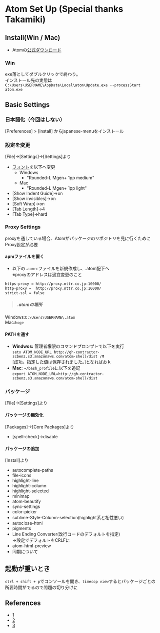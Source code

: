 # Atom Set Up (Special thanks Takamiki)
## Install(Win / Mac)
- Atomの[公式ダウンロード](https://atom.io/)

### Win
exe落としてダブルクリックで終わり。  
インストール先の実態は  
`
C:\Users\USERNAME\AppData\Local\atom\Update.exe --processStart atom.exe
`

## Basic Settings
### 日本語化（今回はしない）
[Preferences] > [install] からjapanese-menuをインストール

### 設定を変更
[File]->[Settings]->[Settings]より

- [フォント](http://jikasei.me/font/rounded-mgenplus/)を以下へ変更
	- Windows
		- "Rounded-L Mgen+ 1pp medium"
	- Mac
		- "Rounded-L Mgen+ 1pp light"
- [Show Indent Guide]->on
- [Show invisibles]->on
- [Soft Wrap]->on
- [Tab Length]->4
- [Tab Type]->hard

### Proxy Settings
proxyを通している場合、Atomがパッケージのリポジトリを見に行くためにProxy設定が必要
#### apmファイルを置く
+ 以下の`.apmrc`ファイルを新規作成し、.atom配下へ  
※proxyのアドレスは適宜変更のこと
```bash
https-proxy = http://proxy.nttr.co.jp:10000/
http-proxy =  http://proxy.nttr.co.jp:10000/
strict-ssl = false
```
> ##### .atomの場所
Windows:`C:\Users\USERNAME\.atom`  
Mac:`hoge `

#### PATHを通す
* **Windwos:** 管理者権限のコマンドプロンプトで以下を実行  
`setx ATOM_NODE_URL http://gh-contractor-zcbenz.s3.amazonaws.com/atom-shell/dist /M`  
[成功。指定した値は保存されました。]となればおｋ
* **Mac:** `~/bash_profile`に以下を追記  
`export ATOM_NODE_URL=http://gh-contractor-zcbenz.s3.amazonaws.com/atom-shell/dist`

### パッケージ
[File]->[Settings]より
#### パッケージの無効化
[Packages]->[Core Packages]より

- [spell-check]->disable

#### パッケージの追加
[Install]より

- autocomplete-paths
- file-icons
- highlight-line
- highlight-column
- highlight-selected
- minimap
- atom-beautify
- sync-settings
- color-picker
- sublime-Style-Column-selection(highlight系と相性悪い)
- autoclose-html
- pigments
- Line Ending Converter(改行コードのデフォルトを指定)  
->設定でデフォルトをCRLFに
- atom-html-preview
- 同期について

## 起動が重いとき
`ctrl + shift + p`でコンソールを開き、`timecop view`するとパッケージごとの所要時間がでるので問題の切り分けに
## References
- [1](http://webmem.hatenablog.com/entry/how-to-synchronize-Atom-settings-by-sync-settings)
- [2](http://qiita.com/T_M/items/0fb0804eb1fd256aac4e)
- [3](http://qiita.com/megmogmog1965/items/7613267d7e7a677a5d8a)
